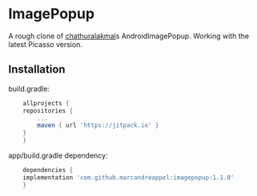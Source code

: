 # ImagePopup

A rough clone of [chathuralakmal](https://github.com/chathuralakmal/AndroidImagePopup)s AndroidImagePopup. Working with the latest Picasso version.

## Installation

build.gradle:

```gradle
    allprojects {
	repositories {
	    ...
	    maven { url 'https://jitpack.io' }
	}
    }
```

app/build.gradle dependency:

```gradle
    dependencies {
	implementation 'com.github.marcandreappel:imagepopup:1.1.0'
    }
```
